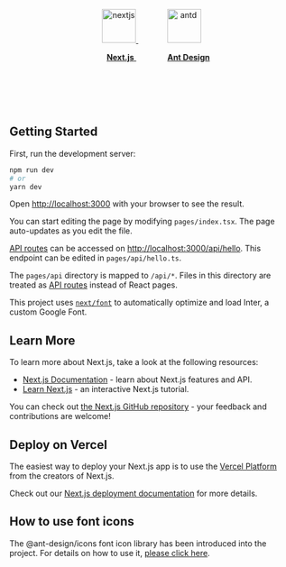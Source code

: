 <p align="center" style="margin-top: 158px">
  <a href='https://nextjs.org/'>
<img src="https://nextjs.org/static/favicon/safari-pinned-tab.svg" width="60" alt="nextjs"/>
</a>
<span>&nbsp;&nbsp;&nbsp;&nbsp;&nbsp;&nbsp;&nbsp;&nbsp;&nbsp;&nbsp;&nbsp;&nbsp;</span>
  <a href='https://ant.design/'>
<img src="https://gw.alipayobjects.com/zos/rmsportal/KDpgvguMpGfqaHPjicRK.svg" width="60" alt="antd"/>
</a>
</p>
<p align="center" height='100'>
  <span>&nbsp;&nbsp;&nbsp;&nbsp;&nbsp;</span>
  <a href='https://nextjs.org/'>
    <strong>Next.js</strong>
  </a>
  <span>&nbsp;&nbsp;&nbsp;&nbsp;&nbsp;&nbsp;&nbsp;&nbsp;&nbsp;&nbsp;&nbsp;&nbsp;&nbsp;</span>
  <a href='https://ant.design/'>
     <strong>Ant Design</strong>
  </a>
</p>
<br/>
<br/>
<br/>
<br/>

## Getting Started

First, run the development server:

```bash
npm run dev
# or
yarn dev
```

Open [http://localhost:3000](http://localhost:3000) with your browser to see the result.

You can start editing the page by modifying `pages/index.tsx`. The page auto-updates as you edit the file.

[API routes](https://nextjs.org/docs/api-routes/introduction) can be accessed on [http://localhost:3000/api/hello](http://localhost:3000/api/hello). This endpoint can be edited in `pages/api/hello.ts`.

The `pages/api` directory is mapped to `/api/*`. Files in this directory are treated as [API routes](https://nextjs.org/docs/api-routes/introduction) instead of React pages.

This project uses [`next/font`](https://nextjs.org/docs/basic-features/font-optimization) to automatically optimize and load Inter, a custom Google Font.

## Learn More

To learn more about Next.js, take a look at the following resources:

- [Next.js Documentation](https://nextjs.org/docs) - learn about Next.js features and API.
- [Learn Next.js](https://nextjs.org/learn) - an interactive Next.js tutorial.

You can check out [the Next.js GitHub repository](https://github.com/vercel/next.js/) - your feedback and contributions are welcome!

## Deploy on Vercel

The easiest way to deploy your Next.js app is to use the [Vercel Platform](https://vercel.com/new?utm_medium=default-template&filter=next.js&utm_source=create-next-app&utm_campaign=create-next-app-readme) from the creators of Next.js.

Check out our [Next.js deployment documentation](https://nextjs.org/docs/deployment) for more details.

## How to use font icons

The @ant-design/icons font icon library has been introduced into the project. For details on how to use it, [please click here](https://ant.design/components/icon).
